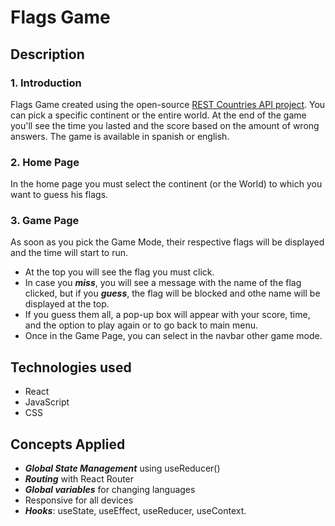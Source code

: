 # Flags Game
## Description
### 1. Introduction
Flags Game created using the open-source [REST Countries API project](https://gitlab.com/restcountries/restcountries). You can pick a specific continent or the entire world.
At the end of the game you'll see the time you lasted and the score based on the amount of wrong answers. 
The game is available in spanish or english.

### 2. Home Page
In the home page you must select the continent (or the World) to which you want to guess his flags. 

### 3. Game Page
As soon as you pick the Game Mode, their respective flags will be displayed and the time will start to run.
- At the top you will see the flag you must click. 
- In case you ***miss***, you will see a message with the name of the flag clicked, but if you ***guess***, the flag will be blocked and othe name will be displayed at the top.
- If you guess them all, a pop-up box will appear with your score, time, and the option to play again or to go back to main menu.
- Once in the Game Page, you can select in the navbar other game mode.

## Technologies used
- React
- JavaScript
- CSS

## Concepts Applied
- ***Global State Management*** using useReducer()
- ***Routing*** with React Router
- ***Global variables*** for changing languages
- Responsive for all devices
- ***Hooks***: useState, useEffect, useReducer, useContext.
